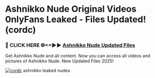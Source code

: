 # Ashnikko Nude Original Videos 0nlyFans Leaked - Files Updated! (cordc)

<h3>🔴 CLICK HERE 🌐==►► <a href="https://tinyurl.com/5h6xmrr3" rel="nofollow">Ashnikko Nude Updated Files</a></h3>

Get Ashnikko Nude and all content. Now you can access all videos and pictures of Ashnikko Nude. New Updated Files 2025!

[![cordc](https://i.imgur.com/KVD873Z.gif)](https://tinyurl.com/5h6xmrr3)
ashnikko leaked nudes
